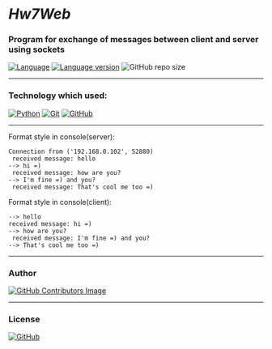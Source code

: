 # *Hw7Web*

### Program for exchange of messages between client and server using sockets

[![Language](https://img.shields.io/badge/language-python-blue?&style=plastic)](https://www.python.org)
[![Language version](https://img.shields.io/badge/version-3.10-red?&style=plastic)](https://www.python.org/downloads/)
![GitHub repo size](https://img.shields.io/badge/repo%20size-39%20kB-pink?&style=plastic)

---

### Technology which used:
[![Python](https://img.shields.io/badge/python-3670A0?style=for-the-badge&logo=python&logoColor=ffdd54)](https://www.python.org)
[![Git](https://img.shields.io/badge/git-%23F05033.svg?style=for-the-badge&logo=git&logoColor=white)](https://github.com/)
[![GitHub](https://img.shields.io/badge/github-%23121011.svg?style=for-the-badge&logo=github&logoColor=white)](https://git-scm.com/)

---

Format style in console(server):

    Connection from ('192.168.0.102', 52880)
     received message: hello
    --> hi =)
     received message: how are you?
    --> I'm fine =) and you?
     received message: That's cool me too =)

Format style in console(client):

    --> hello
    received message: hi =)
    --> how are you?
     received message: I'm fine =) and you?
    --> That's cool me too =)
---

### Author
[![GitHub Contributors Image](https://contrib.rocks/image?repo=LeadShadow/hw6web)](https://github.com/LeadShadow)

---
### License

[![GitHub](https://img.shields.io/github/license/LeadShadow/hw7web)](https://github.com/LeadShadow/hw7web/blob/main/LICENSE)

